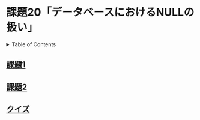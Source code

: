 # 課題20「データベースにおけるNULLの扱い」

<!-- START doctoc generated TOC please keep comment here to allow auto update -->
<!-- DON'T EDIT THIS SECTION, INSTEAD RE-RUN doctoc TO UPDATE -->
<details>
<summary>Table of Contents</summary>

- [課題1](#%E8%AA%B2%E9%A1%8C1)
- [課題2](#%E8%AA%B2%E9%A1%8C2)
- [クイズ](#%E3%82%AF%E3%82%A4%E3%82%BA)

</details>
<!-- END doctoc generated TOC please keep comment here to allow auto update -->

## [課題1](./task_1)

## [課題2](./task_2)

## [クイズ](./task_3)
